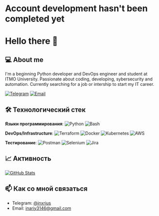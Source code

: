 # Account development hasn't been completed yet

# Hello there 👋

## 💻 About me
I'm a beginning Python developer and DevOps engineer and student at ITMO University. Passionate about coding, developing, sybersecurity and automation. Currently searching for a job or intership to start my IT career.

[![Telegram](https://img.shields.io/badge/-Telegram-0088cc?style=flat&logo=Telegram&logoColor=white)](https://t.me/inxrius)
[![Email](https://img.shields.io/badge/-Email-important?style=flat&logo=Gmail&logoColor=white)](mailto:inariy3146@gmail.com)

## 🛠 Технологический стек

**Языки программирования**:
![Python](https://img.shields.io/badge/-Python-3776AB?style=flat&logo=Python&logoColor=white)
![Bash](https://img.shields.io/badge/-Bash-4EAA25?style=flat&logo=GNU%20Bash&logoColor=white)

**DevOps/Infrastructure**:
![Terraform](https://img.shields.io/badge/-Terraform-623CE4?style=flat&logo=Terraform&logoColor=white)
![Docker](https://img.shields.io/badge/-Docker-2496ED?style=flat&logo=Docker&logoColor=white)
![Kubernetes](https://img.shields.io/badge/-Kubernetes-326CE5?style=flat&logo=Kubernetes&logoColor=white)
![AWS](https://img.shields.io/badge/-AWS-232F3E?style=flat&logo=AmazonAWS&logoColor=white)

**Тестирование**:
![Postman](https://img.shields.io/badge/-Postman-FF6C37?style=flat&logo=Postman&logoColor=white)
![Selenium](https://img.shields.io/badge/-Selenium-43B02A?style=flat&logo=Selenium&logoColor=white)
![Jira](https://img.shields.io/badge/-Jira-0052CC?style=flat&logo=Jira&logoColor=white)

## 📈 Активность

[![GitHub Stats](https://github-readme-stats.vercel.app/api?username=ваш_ник&show_icons=true&theme=radical)](https://github.com/ваш_ник)

## 📫 Как со мной связаться

- Telegram: [@inxrius](https://t.me/inxrius)
- Email: inariy3146@gmail.com


<!--
**deathblxde/deathblxde** is a ✨ _special_ ✨ repository because its `README.md` (this file) appears on your GitHub profile.

Here are some ideas to get you started:

- 🔭 I’m currently working on ...
- 🌱 I’m currently learning ...
- 👯 I’m looking to collaborate on ...
- 🤔 I’m looking for help with ...
- 💬 Ask me about ...
- 📫 How to reach me: ...
- 😄 Pronouns: ...
- ⚡ Fun fact: ...
-->
